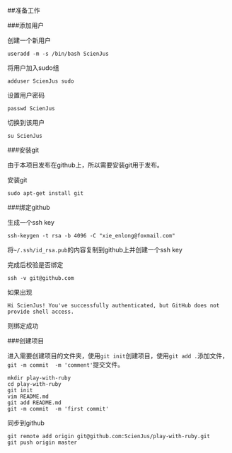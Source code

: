 ##准备工作

###添加用户

创建一个新用户

```
useradd -m -s /bin/bash ScienJus
```

将用户加入sudo组

```
adduser ScienJus sudo
```

设置用户密码

```
passwd ScienJus
```

切换到该用户

```
su ScienJus
```

###安装git

由于本项目发布在github上，所以需要安装git用于发布。

安装git

```
sudo apt-get install git
```

###绑定github

生成一个ssh key

```
ssh-keygen -t rsa -b 4096 -C "xie_enlong@foxmail.com"
```

将`~/.ssh/id_rsa.pub`的内容复制到github上并创建一个ssh key

完成后校验是否绑定

```
ssh -v git@github.com
```

如果出现

```
Hi ScienJus! You've successfully authenticated, but GitHub does not provide shell access.
```

则绑定成功

###创建项目

进入需要创建项目的文件夹，使用`git init`创建项目，使用`git add .`添加文件，`git -m commit  -m 'comment'`提交文件。
```
mkdir play-with-ruby
cd play-with-ruby
git init
vim README.md
git add README.md
git -m commit  -m 'first commit'
```

同步到github
```
git remote add origin git@github.com:ScienJus/play-with-ruby.git
git push origin master
```

